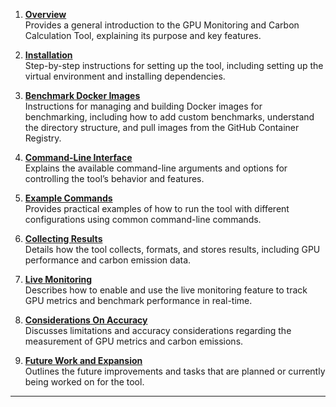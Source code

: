  1. **[Overview](overview.md)**  
Provides a general introduction to the GPU Monitoring and Carbon Calculation Tool, explaining its purpose and key features.

 2. **[Installation](installation.md)**  
Step-by-step instructions for setting up the tool, including setting up the virtual environment and installing dependencies.

 3. **[Benchmark Docker Images](building_docker_images.md)**  
Instructions for managing and building Docker images for benchmarking, including how to add custom benchmarks, understand the directory structure, and pull images from the GitHub Container Registry.

 4. **[Command-Line Interface](command_line_interface.md)**  
Explains the available command-line arguments and options for controlling the tool’s behavior and features.

 5. **[Example Commands](example_commands.md)**  
Provides practical examples of how to run the tool with different configurations using common command-line commands.

 6. **[Collecting Results](collecting_results.md)**  
Details how the tool collects, formats, and stores results, including GPU performance and carbon emission data.

 7. **[Live Monitoring](live_monitoring.md)**  
Describes how to enable and use the live monitoring feature to track GPU metrics and benchmark performance in real-time.

 8. **[Considerations On Accuracy](considerations_on_accuracy.md)**  
Discusses limitations and accuracy considerations regarding the measurement of GPU metrics and carbon emissions.

 9. **[Future Work and Expansion](work_to_do.md)**  
Outlines the future improvements and tasks that are planned or currently being worked on for the tool.

---
